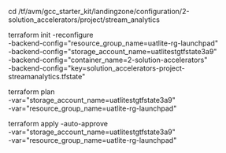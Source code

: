 cd /tf/avm/gcc_starter_kit/landingzone/configuration/2-solution_accelerators/project/stream_analytics

terraform init  -reconfigure \
-backend-config="resource_group_name=uatlite-rg-launchpad" \
-backend-config="storage_account_name=uatlitestgtfstate3a9" \
-backend-config="container_name=2-solution-accelerators" \
-backend-config="key=solution_accelerators-project-streamanalytics.tfstate"

terraform plan \
-var="storage_account_name=uatlitestgtfstate3a9" \
-var="resource_group_name=uatlite-rg-launchpad"

terraform apply -auto-approve \
-var="storage_account_name=uatlitestgtfstate3a9" \
-var="resource_group_name=uatlite-rg-launchpad"


